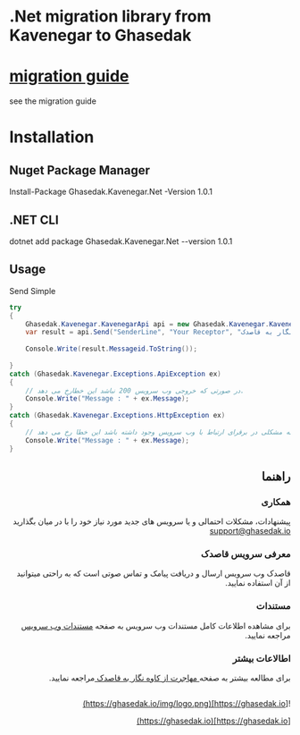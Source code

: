 
# .Net migration library from Kavenegar to Ghasedak

# <a href="https://ghasedak.io/kavenegar">migration guide</a>

see the migration guide

# Installation
  
## Nuget Package Manager
   Install-Package Ghasedak.Kavenegar.Net -Version 1.0.1
## .NET CLI 
   dotnet add package Ghasedak.Kavenegar.Net --version 1.0.1

## Usage
Send Simple

```c#
try
{
	Ghasedak.Kavenegar.KavenegarApi api = new Ghasedak.Kavenegar.KavenegarApi("Your Api Key");
	var result = api.Send("SenderLine", "Your Receptor", "مهاجرت از کاوه نگار به قاصدک");
	
	Console.Write(result.Messageid.ToString());
  
}
catch (Ghasedak.Kavenegar.Exceptions.ApiException ex) 
{
	// در صورتی که خروجی وب سرویس 200 نباشد این خطارخ می دهد.
	Console.Write("Message : " + ex.Message);
}
catch (Ghasedak.Kavenegar.Exceptions.HttpException ex) 
{
	// در زمانی که مشکلی در برقرای ارتباط با وب سرویس وجود داشته باشد این خطا رخ می دهد
	Console.Write("Message : " + ex.Message);
}
```
 
<div dir='rtl'>
	
## راهنما


### همکاری
پیشنهادات، مشکلات احتمالی و یا سرویس های جدید مورد نیاز خود را با در میان بگذارید <a href="mailto:support@ghasedak.io?Subject=Kavenegar-SDK" target="_top">support@ghasedak.io</a>
  

### معرفی سرویس قاصدک

قاصدک وب سرویس ارسال و دریافت پیامک و تماس صوتی است که به راحتی میتوانید از آن استفاده نمایید.
 
### مستندات

برای مشاهده اطلاعات کامل مستندات وب سرویس به صفحه [مستندات وب سرویس](https://ghasedak.io/developers) مراجعه نمایید.

 
### اطالاعات بیشتر
برای مطالعه بیشتر به صفحه[ مهاجرت از کاوه نگار به قاصدک ](https://ghasedak.io/kavenegar) مراجعه نمایید.

##
![https://ghasedak.io](https://ghasedak.io/img/logo.png)		

[https://ghasedak.io](https://ghasedak.io)	

</div>


